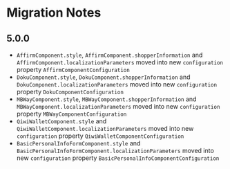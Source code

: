 #  Migration Notes

## 5.0.0

- `AffirmComponent.style`, `AffirmComponent.shopperInformation` and `AffirmComponent.localizationParameters` moved into new `configuration` property `AffirmComponentConfiguration`
- `DokuComponent.style`, `DokuComponent.shopperInformation` and `DokuComponent.localizationParameters` moved into new `configuration` property `DokuComponentConfiguration`
- `MBWayComponent.style`, `MBWayComponent.shopperInformation` and `MBWayComponent.localizationParameters` moved into new `configuration` property `MBWayComponentConfiguration`
- `QiwiWalletComponent.style` and `QiwiWalletComponent.localizationParameters` moved into new `configuration` property `QiwiWalletComponentConfiguration`
- `BasicPersonalInfoFormComponent.style` and `BasicPersonalInfoFormComponent.localizationParameters` moved into new `configuration` property `BasicPersonalInfoComponentConfiguration`

